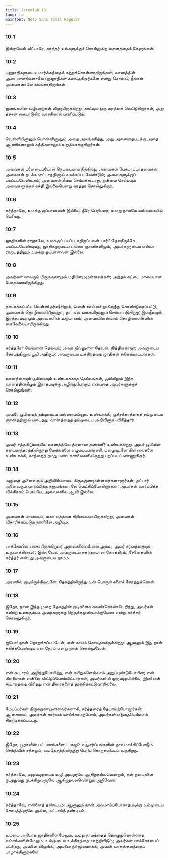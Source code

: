 ```yaml
---
title: Jeremiah 10
lang: ta
mainfont: Noto Sans Tamil Regular
---
```


###  10:1

இஸ்ரவேல் வீட்டாரே, கர்த்தர் உங்களுக்குச் சொல்லுகிற வசனத்தைக் கேளுங்கள்:

###  10:2

புறஜாதிகளுடைய மார்க்கத்தைக் கற்றுக்கொள்ளாதிருங்கள்; வானத்தின் அடையாளங்களாலே புறஜாதிகள் கலங்குகிறார்களே என்று சொல்லி, நீங்கள் அவைகளாலே கலங்காதிருங்கள்.

###  10:3

ஜனங்களின் வழிபாடுகள் வீணாயிருக்கிறது; காட்டில் ஒரு மரத்தை வெட்டுகிறார்கள்; அது தச்சன் கையாடுகிற வாச்சியால் பணிப்படும்.

###  10:4

வெள்ளியினாலும் பொன்னினாலும் அதை அலங்கரித்து, அது அசையாதபடிக்கு அதை ஆணிகளாலும் சுத்திகளாலும் உறுதியாக்குகிறார்கள்.

###  10:5

அவைகள் பனையைப்போல நெட்டையாய் நிற்கிறது, அவைகள் பேசமாட்டாதவைகள், அவைகள் நடக்கமாட்டாததினால் சுமக்கப்படவேண்டும்; அவைகளுக்குப் பயப்படவேண்டாம்; அவைகள் தீமை செய்யக்கூடாது, நன்மை செய்யவும் அவைகளுக்குச் சக்தி இல்லையென்று கர்த்தர் சொல்லுகிறார்.

###  10:6

கர்த்தாவே, உமக்கு ஒப்பானவன் இல்லை; நீரே பெரியவர்; உமது நாமமே வல்லமையில் பெரியது.

###  10:7

ஜாதிகளின் ராஜாவே, உமக்குப் பயப்படாதிருப்பவன் யார்? தேவரீருக்கே பயப்படவேண்டியது; ஜாதிகளுடைய எல்லா ஞானிகளிலும், அவர்களுடைய எல்லா ராஜ்யத்திலும் உமக்கு ஒப்பானவன் இல்லை.

###  10:8

அவர்கள் யாவரும் மிருககுணமும் மதியீனமுமுள்ளவர்கள்; அந்தக் கட்டை மாயையான போதகமாயிருக்கிறது.

###  10:9

தகடாக்கப்பட்ட வெள்ளி தர்ஷீசிலும், பொன் ஊப்பாசிலுமிருந்து கொண்டுவரப்பட்டு, அவைகள் தொழிலாளியினாலும், தட்டான் கைகளினாலும் செய்யப்படுகிறது; இளநீலமும் இரத்தாம்பரமும் அவைகளின் உடுமானம்; அவைகளெல்லாம் தொழிலாளிகளின் கைவேலையாயிருக்கிறது.

###  10:10

கர்த்தரோ மெய்யான தெய்வம்; அவர் ஜீவனுள்ள தேவன், நித்திய ராஜா; அவருடைய கோபத்தினால் பூமி அதிரும்; அவருடைய உக்கிரத்தை ஜாதிகள் சகிக்கமாட்டார்கள்.

###  10:11

வானத்தையும் பூமியையும் உண்டாக்காத தெய்வங்கள், பூமியிலும் இந்த வானத்தின்கீழும் இராதபடிக்கு அழிந்துபோகும் என்பதை அவர்களுக்குச் சொல்லுங்கள்.

###  10:12

அவரே பூமியைத் தம்முடைய வல்லமையினால் உண்டாக்கி, பூச்சக்கரத்தைத் தம்முடைய ஞானத்தினால் படைத்து, வானத்தைத் தம்முடைய அறிவினால் விரித்தார்.

###  10:13

அவர் சத்தமிடுகையில் வானத்திலே திரளான தண்ணீர் உண்டாகிறது; அவர் பூமியின் கடையாந்தரத்திலிருந்து மேகங்களை எழும்பப்பண்ணி, மழையுடனே மின்னல்களை உண்டாக்கி, காற்றைத் தமது பண்டகசாலைகளிலிருந்து புறப்படப்பண்ணுகிறார்.

###  10:14

மனுஷர் அனைவரும் அறிவில்லாமல் மிருககுணமுள்ளவர்களானார்கள்; தட்டார் அனைவரும் வார்ப்பித்த சுரூபங்களாலே வெட்கிப்போகிறார்கள்; அவர்கள் வார்ப்பித்த விக்கிரகம் பொய்யே, அவைகளில் ஆவி இல்லை.

###  10:15

அவைகள் மாயையும், மகா எத்தான கிரியையுமாயிருக்கிறது; அவைகள் விசாரிக்கப்படும் நாளிலே அழியும்.

###  10:16

யாக்கோபின் பங்காயிருக்கிறவர் அவைகளைப்போல் அல்ல, அவர் சர்வத்தையும் உருவாக்கினவர்; இஸ்ரவேல் அவருடைய சுதந்தரமான கோத்திரம்; சேனைகளின் கர்த்தர் என்பது அவருடைய நாமம்.

###  10:17

அரணில் குடியிருக்கிறவளே, தேசத்திலிருந்து உன் பொருள்களைச் சேர்த்துக்கொள்.

###  10:18

இதோ, நான் இந்த முறை தேசத்தின் குடிகளைக் கவண்கொண்டெறிந்து, அவர்கள் கண்டு உணரும்படி அவர்களுக்கு நெருக்கமுண்டாக்குவேன் என்று கர்த்தர் சொல்லுகிறார்.

###  10:19

ஐயோ! நான் நொறுக்கப்பட்டேன்; என் காயம் கொடிதாயிருக்கிறது; ஆனாலும் இது நான் சகிக்கவேண்டிய என் நோய் என்று நான் சொல்லுவேன்.

###  10:20

என் கூடாரம் அழிந்துபோயிற்று, என் கயிறுகளெல்லாம் அறுப்புண்டுபோயின; என் பிள்ளைகள் என்னை விட்டுப்போய்விட்டார்கள்; அவர்களில் ஒருவனுமில்லை; இனி என் கூடாரத்தை விரித்து என் திரைகளைத் தூக்கிக்கட்டுவாரில்லை.

###  10:21

மேய்ப்பர்கள் மிருககுணமுள்ளவர்களாகி, கர்த்தரைத் தேடாமற்போனார்கள்; ஆகையால், அவர்கள் காரியம் வாய்க்காமற்போய், அவர்கள் மந்தையெல்லாம் சிதறடிக்கப்பட்டது.

###  10:22

இதோ, யூதாவின் பட்டணங்களைப் பாழும் வலுசர்ப்பங்களின் தாவுமாக்கிப்போடும் செய்தியின் சத்தமும், வடதேசத்திலிருந்து பெரிய கொந்தளிப்பும் வருகிறது.

###  10:23

கர்த்தாவே, மனுஷனுடைய வழி அவனாலே ஆகிறதல்லவென்றும், தன் நடைகளை நடத்துவது நடக்கிறவனாலே ஆகிறதல்லவென்றும் அறிவேன்.

###  10:24

கர்த்தாவே, என்னைத் தண்டியும்; ஆனாலும் நான் அவமாய்ப்போகாதபடிக்கு உம்முடைய கோபத்தினாலே அல்ல, மட்டாய்த் தண்டியும்.

###  10:25

உம்மை அறியாத ஜாதிகளின்மேலும், உமது நாமத்தைத் தொழுதுகொள்ளாத வம்சங்களின்மேலும், உம்முடைய உக்கிரத்தை ஊற்றிவிடும்; அவர்கள் யாக்கோபைப் பட்சித்து, அவனை விழுங்கி, அவனை நிர்மூலமாக்கி, அவன் வாசஸ்தலத்தைப் பாழாக்கினார்களே.

